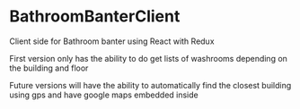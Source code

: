 # BathroomBanterClient
Client side for Bathroom banter using React with Redux

First version only has the ability to do get lists of washrooms depending on the building and floor

Future versions will have the ability to automatically find the closest building using gps and have google maps embedded inside
